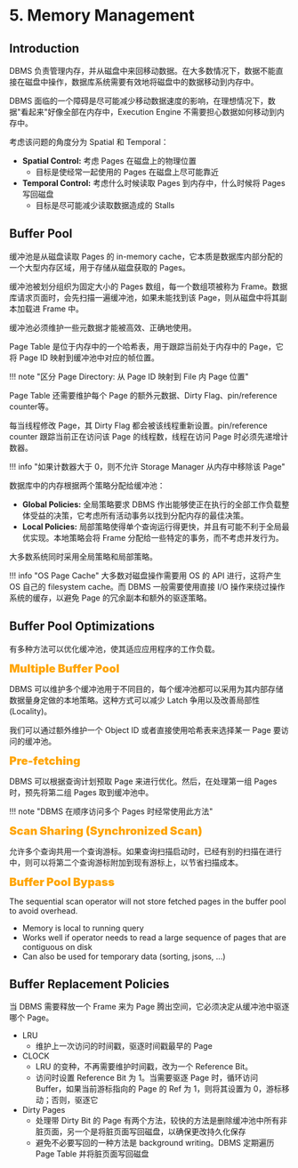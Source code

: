 
# 5. Memory Management

## Introduction

DBMS 负责管理内存，并从磁盘中来回移动数据。在大多数情况下，数据不能直接在磁盘中操作，数据库系统需要有效地将磁盘中的数据移动到内存中。

DBMS 面临的一个障碍是尽可能减少移动数据速度的影响，在理想情况下，数据"看起来"好像全部在内存中，Execution Engine 不需要担心数据如何移动到内存中。

考虑该问题的角度分为 Spatial 和 Temporal：

- **Spatial Control:** 考虑 Pages 在磁盘上的物理位置
	- 目标是使经常一起使用的 Pages 在磁盘上尽可能靠近
- **Temporal Control:** 考虑什么时候读取 Pages 到内存中，什么时候将 Pages 写回磁盘
	- 目标是尽可能减少读取数据造成的 Stalls

## Buffer Pool

缓冲池是从磁盘读取 Pages 的 in-memory cache，它本质是数据库内部分配的一个大型内存区域，用于存储从磁盘获取的 Pages。

缓冲池被划分组织为固定大小的 Pages 数组，每一个数组项被称为 Frame。数据库请求页面时，会先扫描一遍缓冲池，如果未能找到该 Page，则从磁盘中将其副本加载进 Frame 中。

缓冲池必须维护一些元数据才能被高效、正确地使用。

Page Table 是位于内存中的一个哈希表，用于跟踪当前处于内存中的 Page，它将 Page ID 映射到缓冲池中对应的帧位置。

!!! note "区分 Page Directory: 从 Page ID 映射到 File 内 Page 位置"

Page Table 还需要维护每个 Page 的额外元数据、Dirty Flag、pin/reference counter等。

每当线程修改 Page，其 Dirty Flag 都会被该线程重新设置。pin/reference counter 跟踪当前正在访问该 Page 的线程数，线程在访问 Page 时必须先递增计数器。

!!! info "如果计数器大于 0，则不允许 Storage Manager 从内存中移除该 Page"

数据库中的内存根据两个策略分配给缓冲池：

- **Global Policies:** 全局策略要求 DBMS 作出能够使正在执行的全部工作负载整体受益的决策，它考虑所有活动事务以找到分配内存的最佳决策。
- **Local Policies:** 局部策略使得单个查询运行得更快，并且有可能不利于全局最优实现。本地策略会将 Frame 分配给一些特定的事务，而不考虑并发行为。

大多数系统同时采用全局策略和局部策略。

!!! info "OS Page Cache"
	大多数对磁盘操作需要用 OS 的 API 进行，这将产生 OS 自己的 filesystem cache。而 DBMS 一般需要使用直接 I/O 操作来绕过操作系统的缓存，以避免 Page 的冗余副本和额外的驱逐策略。

## Buffer Pool Optimizations

有多种方法可以优化缓冲池，使其适应应用程序的工作负载。

<font style="font-weight: 1000;font-size: 20px" color="orange">Multiple Buffer Pool</font>

DBMS 可以维护多个缓冲池用于不同目的，每个缓冲池都可以采用为其内部存储数据量身定做的本地策略。这种方式可以减少 Latch 争用以及改善局部性(Locality)。

我们可以通过额外维护一个 Object ID 或者直接使用哈希表来选择某一 Page 要访问的缓冲池。

<font style="font-weight: 1000;font-size: 20px" color="orange">Pre-fetching</font>

DBMS 可以根据查询计划预取 Page 来进行优化。然后，在处理第一组 Pages 时，预先将第二组 Pages 取到缓冲池中。

!!! note "DBMS 在顺序访问多个 Pages 时经常使用此方法"

<font style="font-weight: 1000;font-size: 20px" color="orange">Scan Sharing (Synchronized Scan)</font>

允许多个查询共用一个查询游标。如果查询扫描启动时，已经有别的扫描在进行中，则可以将第二个查询游标附加到现有游标上，以节省扫描成本。

<font style="font-weight: 1000;font-size: 20px" color="orange">Buffer Pool Bypass</font>

The sequential scan operator will not store fetched pages in the buffer pool to avoid overhead.

- Memory is local to running query
- Works well if operator needs to read a large sequence of pages that are contiguous on disk
- Can also be used for temporary data (sorting, jsons, ...)

## Buffer Replacement Policies

当 DBMS 需要释放一个 Frame 来为 Page 腾出空间，它必须决定从缓冲池中驱逐哪个 Page。

- LRU
	- 维护上一次访问的时间戳，驱逐时间戳最早的 Page
- CLOCK
	- LRU 的变种，不再需要维护时间戳，改为一个 Reference Bit。
	- 访问时设置 Reference Bit 为 1。当需要驱逐 Page 时，循环访问 Buffer，如果当前游标指向的 Page 的 Ref 为 1，则将其设置为 0，游标移动；否则，驱逐它
- Dirty Pages
	- 处理带 Dirty Bit 的 Page 有两个方法，较快的方法是删除缓冲池中所有非脏页面，另一个是将脏页面写回磁盘，以确保更改持久化保存
	- 避免不必要写回的一种方法是 background writing。DBMS 定期遍历 Page Table 并将脏页面写回磁盘
